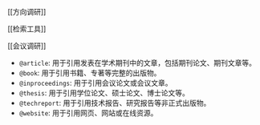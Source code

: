 [[方向调研]]

[[检索工具]]

[[会议调研]]



- `@article`: 用于引用发表在学术期刊中的文章，包括期刊论文、期刊文章等。
- `@book`: 用于引用书籍、专著等完整的出版物。
- `@inproceedings`: 用于引用会议论文或会议文章。
- `@thesis`: 用于引用学位论文、硕士论文、博士论文等。
- `@techreport`: 用于引用技术报告、研究报告等非正式出版物。
- `@website`: 用于引用网页、网站或在线资源。